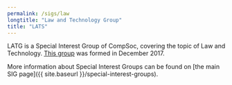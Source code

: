 ```yaml
---
permalink: /sigs/law
longtitle: "Law and Technology Group"
title: "LATS"
---
```


LATG is a Special Interest Group of CompSoc, covering the topic of Law and Technology.
[This group](http://comp-soc.com/team#law-and-technology-group-latg) was formed in December 2017.


More information about Special Interest Groups can be found on [the main SIG page]({{ site.baseurl }}/special-interest-groups).
